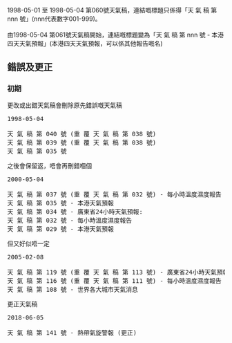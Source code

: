 1998-05-01 至 1998-05-04 第060號天氣稿，連結嘅標題只係得「天 氣 稿 第 nnn 號」(nnn代表數字001-999)。<br/><br/>
由1998-05-04 第061號天氣稿開始，連結嘅標題變為「天 氣 稿 第 nnn 號 - 本港四天天氣預報」(本港四天天氣預報，可以係其他報告嘅名)


## 錯誤及更正
### 初期
更改或出錯天氣稿會刪除原先錯誤嘅天氣稿
<pre>
1998-05-04

天 氣 稿 第 040 號 (重 覆 天 氣 稿 第 038 號) 
天 氣 稿 第 039 號 (重 覆 天 氣 稿 第 038 號) 
天 氣 稿 第 035 號 
</pre>

之後會保留返，唔會再刪錯嗰個
<pre>
2000-05-04

天 氣 稿 第 037 號 (重 覆 天 氣 稿 第 032 號) - 每小時溫度濕度報告 
天 氣 稿 第 035 號 - 本港天氣預報 
天 氣 稿 第 034 號 - 廣東省24小時天氣預報: 
天 氣 稿 第 032 號 - 每小時溫度濕度報告 
天 氣 稿 第 029 號 - 本港天氣預報 
</pre>

但又好似唔一定
<pre>
2005-02-08

天 氣 稿 第 119 號 (重 覆 天 氣 稿 第 113 號) - 廣東省24小時天氣預報: 
天 氣 稿 第 116 號 (重 覆 天 氣 稿 第 111 號) - 每小時溫度濕度報告 
天 氣 稿 第 108 號 - 世界各大城市天氣消息 
</pre>

更正天氣稿
<pre>
2018-06-05

天 氣 稿 第 141 號 - 熱帶氣旋警報 (更正)
</pre>
